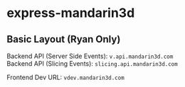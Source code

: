# express-mandarin3d

## Basic Layout (Ryan Only)

Backend API (Server Side Events): `v.api.mandarin3d.com`<br>
Backend API (Slicing Events): `slicing.api.mandarin3d.com`

Frontend Dev URL: `vdev.mandarin3d.com`



